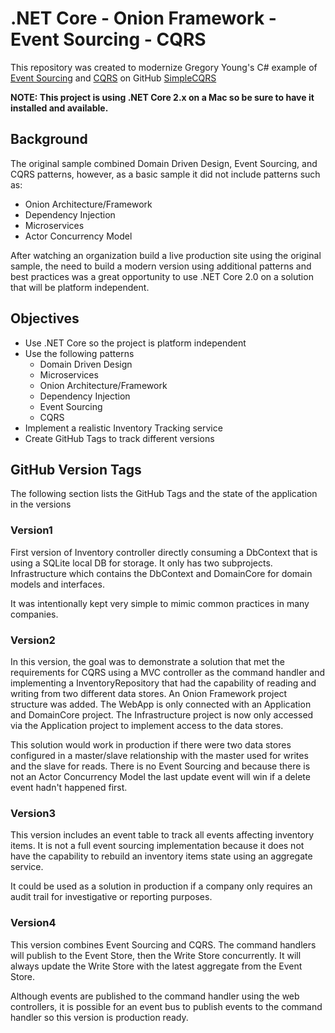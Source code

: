 # .NET Core - Onion Framework - Event Sourcing - CQRS

This repository was created to modernize Gregory Young's C# example of [Event Sourcing](https://martinfowler.com/eaaDev/EventSourcing.html) and [CQRS](https://martinfowler.com/bliki/CQRS.html) on GitHub
[SimpleCQRS](https://github.com/gregoryyoung/m-r/tree/master/SimpleCQRS)

**NOTE: This project is using .NET Core 2.x on a Mac so be sure to have it installed and available.**

## Background

The original sample combined Domain Driven Design, Event Sourcing, and CQRS patterns, however, as a basic sample it did not include patterns such as:

* Onion Architecture/Framework
* Dependency Injection
* Microservices
* Actor Concurrency Model

After watching an organization build a live production site using the original sample, the need to build a modern version using additional patterns and best practices was a great opportunity to use .NET Core 2.0 on a solution that will be platform independent.

## Objectives

* Use .NET Core so the project is platform independent
* Use the following patterns
  * Domain Driven Design
  * Microservices
  * Onion Architecture/Framework
  * Dependency Injection
  * Event Sourcing
  * CQRS
* Implement a realistic Inventory Tracking service
* Create GitHub Tags to track different versions

## GitHub Version Tags

The following section lists the GitHub Tags and the state of the application in the versions

### Version1

First version of Inventory controller directly consuming a DbContext that is using a SQLite local DB for storage.  It only has two subprojects.  Infrastructure which contains the DbContext and DomainCore for domain models and interfaces.

It was intentionally kept very simple to mimic common practices in many companies.

### Version2

In this version, the goal was to demonstrate a solution that met the requirements for CQRS using a MVC controller as the command handler and implementing a InventoryRepository that had the capability of reading and writing from two different data stores. An Onion Framework project structure was added.  The WebApp is only connected with an Application and DomainCore project. The Infrastructure project is now only accessed via the Application project to implement access to the data stores.

This solution would work in production if there were two data stores configured in a master/slave relationship with the master used for writes and the slave for reads.  There is no Event Sourcing and because there is not an Actor Concurrency Model the last update event will win if a delete event hadn't happened first.

### Version3

This version includes an event table to track all events affecting inventory items.  It is not a full event sourcing implementation because it does not have the capability to rebuild an inventory items state using an aggregate service.

It could be used as a solution in production if a company only requires an audit trail for investigative or reporting purposes.

### Version4

This version combines Event Sourcing and CQRS.  The command handlers will publish to the Event Store, then the Write Store concurrently.  It will always update the Write Store with the latest aggregate from the Event Store. 

Although events are published to the command handler using the web controllers, it is possible for an event bus to publish events to the command handler so this version is production ready.
